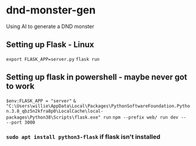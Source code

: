 # dnd-monster-gen
Using AI to generate a DND monster

## Setting up Flask - Linux
`export FLASK_APP=server.py`
`flask run`

## Setting up flask in powershell - maybe never got to work
`$env:FLASK_APP = "server"`
`& "C:\Users\willie\AppData\Local\Packages\PythonSoftwareFoundation.Python.3.8_qbz5n2kfra8p0\LocalCache\local-packages\Python38\Scripts\flask.exe" run`
`npm --prefix web/ run dev -- --port 3000`

### `sudo apt install python3-flask` if flask isn't installed

